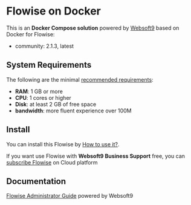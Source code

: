 # Flowise on Docker  

This is an **Docker Compose solution** powered by [Websoft9](https://www.websoft9.com) based on Docker for Flowise:


 - community:  2.1.3, latest


## System Requirements

The following are the minimal [recommended requirements](https://docs.flowiseai.com/getting-started):

* **RAM**: 1 GB or more
* **CPU**: 1 cores or higher
* **Disk**: at least 2 GB of free space
* **bandwidth**: more fluent experience over 100M  

## Install

You can install this Flowise by [How to use it?](https://github.com/Websoft9/docker-library#how-to-use-it).   

If you want use Flowise with **Websoft9 Business Support** free, you can [subscribe Flowise](https://www.websoft9.com/apps) on Cloud platform

## Documentation

[Flowise Administrator Guide](https://support.websoft9.com/docs/flowise) powered by Websoft9